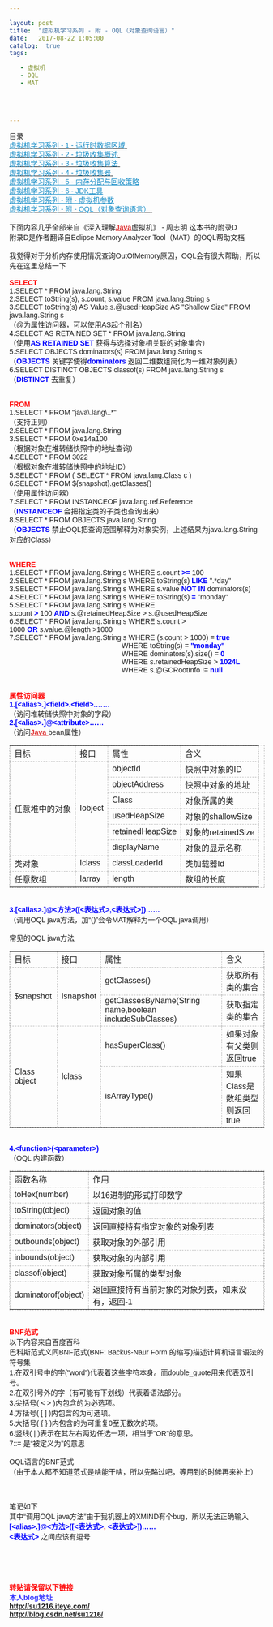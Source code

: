 ```yaml
---

layout: post
title:  "虚拟机学习系列 - 附 - OQL（对象查询语言）"
date:   2017-08-22 1:05:00
catalog:  true
tags:

   - 虚拟机
   - OQL
   - MAT
   
   
       
   
---
```


<div id="article_content" class="article_content tracking-ad" data-mod="popu_307" data-dsm="post">

<p style="margin-top:0px; margin-bottom:0px; font-family:Verdana,Arial,Helvetica,sans-serif">
<span style="font-family:Helvetica,Tahoma,Arial,sans-serif; line-height:18px; text-align:left">目录</span></p>
<p style="margin-top:0px; margin-bottom:0px; padding-top:0px; padding-bottom:0px; font-family:Helvetica,Tahoma,Arial,sans-serif; line-height:18px; text-align:left">
<a href="http://blog.csdn.net/su1216/article/details/7780533" target="_blank"><span style="color:rgb(16,138,198)">虚拟机学习系列 - 1 - 运行时数据区域</span>&nbsp;</a><br>
<a href="http://blog.csdn.net/su1216/article/details/7780553" target="_blank"><span style="color:rgb(16,138,198)">虚拟机学习系列 - 2 - 垃圾收集概述</span>&nbsp;</a><br>
<a href="http://blog.csdn.net/su1216/article/details/7780590" target="_blank"><span style="color:rgb(16,138,198)">虚拟机学习系列 - 3 - 垃圾收集算法</span>&nbsp;</a><br>
<a href="http://blog.csdn.net/su1216/article/details/7780600" target="_blank"><span style="color:rgb(16,138,198)">虚拟机学习系列 - 4 - 垃圾收集器</span>&nbsp;</a><br>
<a target="_blank" href="http://blog.csdn.net/su1216/article/details/7780678" style="color:rgb(16,138,198)">虚拟机学习系列 - 5 - 内存分配与回收策略</a></p>
<p style="margin-top:0px; margin-bottom:0px; padding-top:0px; padding-bottom:0px; font-family:Helvetica,Tahoma,Arial,sans-serif; line-height:18px; text-align:left">
<a target="_blank" href="http://blog.csdn.net/su1216/article/details/7780857" style="color:rgb(16,138,198)">虚拟机学习系列 - 6 - JDK工具</a></p>
<p style="margin-top:0px; margin-bottom:0px; padding-top:0px; padding-bottom:0px; font-family:Helvetica,Tahoma,Arial,sans-serif; line-height:18px; text-align:left">
<a target="_blank" href="http://blog.csdn.net/su1216/article/details/7780924" style="color:rgb(16,138,198)">虚拟机学习系列 - 附 - 虚拟机参数</a></p>
<p style="margin-top:0px; margin-bottom:0px; padding-top:0px; padding-bottom:0px; font-family:Helvetica,Tahoma,Arial,sans-serif; line-height:18px; text-align:left">
<a href="http://blog.csdn.net/su1216/article/details/7780954" target="_blank"><span style="color:#108ac6">虚拟机学习系列 - 附 - OQL（对象查询语言）</span>&nbsp;</a></p>
<p style="margin-top:0px; margin-bottom:0px; font-family:Verdana,Arial,Helvetica,sans-serif">
<a href="http://su1216.iteye.com/blog/1535776" target="_blank"></a></p>
<p style="margin-top:0px; margin-bottom:0px; font-family:Verdana,Arial,Helvetica,sans-serif">
<br>
</p>
<p style="margin-top:0px; margin-bottom:0px; font-family:Verdana,Arial,Helvetica,sans-serif">
下面内容几乎全部来自《深入理解<a href="http://lib.csdn.net/base/java" class="replace_word" title="Java 知识库" target="_blank" style="color:#df3434; font-weight:bold;">Java</a>虚拟机》 - 周志明 这本书的附录D</p>
<p style="margin-top:0px; margin-bottom:0px; font-family:Verdana,Arial,Helvetica,sans-serif">
附录D是作者翻译自Eclipse Memory Analyzer Tool（MAT）的OQL帮助文档</p>
<p style="margin-top:0px; margin-bottom:0px; font-family:Verdana,Arial,Helvetica,sans-serif">
<br>
</p>
<p style="margin-top:0px; margin-bottom:0px; font-family:Verdana,Arial,Helvetica,sans-serif">
我觉得对于分析内存使用情况查询OutOfMemory原因，OQL会有很大帮助，所以先在这里总结一下</p>
<p style="margin-top:0px; margin-bottom:0px; font-family:Verdana,Arial,Helvetica,sans-serif">
<br>
</p>
<p style="margin-top:0px; margin-bottom:0px; font-family:Verdana,Arial,Helvetica,sans-serif">
<strong><span style="color:rgb(255,0,0)">SELECT</span></strong></p>
<p style="margin-top:0px; margin-bottom:0px; font-family:Verdana,Arial,Helvetica,sans-serif">
1.SELECT * FROM java.lang.String</p>
<p style="margin-top:0px; margin-bottom:0px; font-family:Verdana,Arial,Helvetica,sans-serif">
2.SELECT toString(s), s.count, s.value FROM java.lang.String s</p>
<p style="margin-top:0px; margin-bottom:0px; font-family:Verdana,Arial,Helvetica,sans-serif">
3.SELECT toString(s) AS Value,s.@usedHeapSize AS "Shallow Size" FROM java.lang.String s</p>
<p style="margin-top:0px; margin-bottom:0px; font-family:Verdana,Arial,Helvetica,sans-serif">
（@为属性访问器，可以使用AS起个别名）</p>
<p style="margin-top:0px; margin-bottom:0px; font-family:Verdana,Arial,Helvetica,sans-serif">
4.SELECT AS RETAINED SET * FROM java.lang.String</p>
<p style="margin-top:0px; margin-bottom:0px; font-family:Verdana,Arial,Helvetica,sans-serif">
（使用<strong><span style="color:rgb(0,0,255)">AS RETAINED SET</span>&nbsp;</strong>获得与选择对象相关联的对象集合）</p>
<p style="margin-top:0px; margin-bottom:0px; font-family:Verdana,Arial,Helvetica,sans-serif">
5.SELECT OBJECTS dominators(s) FROM java.lang.String s</p>
<p style="margin-top:0px; margin-bottom:0px; font-family:Verdana,Arial,Helvetica,sans-serif">
（<strong><span style="color:rgb(0,0,255)">OBJECTS</span>&nbsp;</strong>关键字使得<strong><span style="color:rgb(0,0,255)">dominators</span>&nbsp;</strong>返回二维数组简化为一维对象列表）</p>
<p style="margin-top:0px; margin-bottom:0px; font-family:Verdana,Arial,Helvetica,sans-serif">
6.SELECT DISTINCT OBJECTS classof(s) FROM java.lang.String s</p>
<p style="margin-top:0px; margin-bottom:0px; font-family:Verdana,Arial,Helvetica,sans-serif">
（<strong><span style="color:rgb(0,0,255)">DISTINCT</span>&nbsp;</strong>去重复）</p>
<p style="margin-top:0px; margin-bottom:0px; font-family:Verdana,Arial,Helvetica,sans-serif">
<br>
</p>
<p style="margin-top:0px; margin-bottom:0px; font-family:Verdana,Arial,Helvetica,sans-serif">
<br>
</p>
<p style="margin-top:0px; margin-bottom:0px; font-family:Verdana,Arial,Helvetica,sans-serif">
<strong><span style="color:rgb(255,0,0)">FROM</span></strong></p>
<p style="margin-top:0px; margin-bottom:0px; font-family:Verdana,Arial,Helvetica,sans-serif">
1.SELECT * FROM "java\.lang\..*"</p>
<p style="margin-top:0px; margin-bottom:0px; font-family:Verdana,Arial,Helvetica,sans-serif">
（支持正则）</p>
<p style="margin-top:0px; margin-bottom:0px; font-family:Verdana,Arial,Helvetica,sans-serif">
2.SELECT * FROM java.lang.String</p>
<p style="margin-top:0px; margin-bottom:0px; font-family:Verdana,Arial,Helvetica,sans-serif">
3.SELECT * FROM 0xe14a100</p>
<p style="margin-top:0px; margin-bottom:0px; font-family:Verdana,Arial,Helvetica,sans-serif">
（根据对象在堆转储快照中的地址查询）</p>
<p style="margin-top:0px; margin-bottom:0px; font-family:Verdana,Arial,Helvetica,sans-serif">
4.SELECT * FROM 3022</p>
<p style="margin-top:0px; margin-bottom:0px; font-family:Verdana,Arial,Helvetica,sans-serif">
（根据对象在堆转储快照中的地址ID）</p>
<p style="margin-top:0px; margin-bottom:0px; font-family:Verdana,Arial,Helvetica,sans-serif">
5.SELECT * FROM ( SELECT * FROM java.lang.Class c )</p>
<p style="margin-top:0px; margin-bottom:0px; font-family:Verdana,Arial,Helvetica,sans-serif">
6.SELECT * FROM ${snapshot}.getClasses()</p>
<p style="margin-top:0px; margin-bottom:0px; font-family:Verdana,Arial,Helvetica,sans-serif">
（使用属性访问器）</p>
<p style="margin-top:0px; margin-bottom:0px; font-family:Verdana,Arial,Helvetica,sans-serif">
7.SELECT * FROM INSTANCEOF java.lang.ref.Reference</p>
<p style="margin-top:0px; margin-bottom:0px; font-family:Verdana,Arial,Helvetica,sans-serif">
（<strong><span style="color:rgb(0,0,255)">INSTANCEOF</span>&nbsp;</strong>会把指定类的子类也查询出来）</p>
<p style="margin-top:0px; margin-bottom:0px; font-family:Verdana,Arial,Helvetica,sans-serif">
8.SELECT * FROM OBJECTS java.lang.String</p>
<p style="margin-top:0px; margin-bottom:0px; font-family:Verdana,Arial,Helvetica,sans-serif">
（<strong><span style="color:rgb(0,0,255)">OBJECTS</span>&nbsp;</strong>禁止OQL把查询范围解释为对象实例，上述结果为java.lang.String对应的Class）</p>
<p style="margin-top:0px; margin-bottom:0px; font-family:Verdana,Arial,Helvetica,sans-serif">
<br>
</p>
<p style="margin-top:0px; margin-bottom:0px; font-family:Verdana,Arial,Helvetica,sans-serif">
<br>
</p>
<p style="margin-top:0px; margin-bottom:0px; font-family:Verdana,Arial,Helvetica,sans-serif">
<strong><span style="color:rgb(255,0,0)">WHERE</span></strong></p>
<p style="margin-top:0px; margin-bottom:0px; font-family:Verdana,Arial,Helvetica,sans-serif">
1.SELECT * FROM java.lang.String s WHERE s.count&nbsp;<strong><span style="color:rgb(0,0,255)">&gt;=</span>&nbsp;</strong>100</p>
<p style="margin-top:0px; margin-bottom:0px; font-family:Verdana,Arial,Helvetica,sans-serif">
2.SELECT * FROM java.lang.String s WHERE toString(s)&nbsp;<strong><span style="color:rgb(0,0,255)">LIKE</span>&nbsp;</strong>".*day"</p>
<p style="margin-top:0px; margin-bottom:0px; font-family:Verdana,Arial,Helvetica,sans-serif">
3.SELECT * FROM java.lang.String s WHERE s.value&nbsp;<strong><span style="color:rgb(0,0,255)">NOT IN</span>&nbsp;</strong>dominators(s)</p>
<p style="margin-top:0px; margin-bottom:0px; font-family:Verdana,Arial,Helvetica,sans-serif">
4.SELECT * FROM java.lang.String s WHERE toString(s)&nbsp;<strong><span style="color:rgb(0,0,255)">=</span>&nbsp;</strong>"monday"</p>
<p style="margin-top:0px; margin-bottom:0px; font-family:Verdana,Arial,Helvetica,sans-serif">
5.SELECT * FROM java.lang.String s WHERE s.count&nbsp;<strong><span style="color:rgb(0,0,255)">&gt;</span>&nbsp;</strong>100&nbsp;<strong><span style="color:rgb(0,0,255)">AND</span>&nbsp;</strong>s.@retainedHeapSize &gt; s.@usedHeapSize</p>
<p style="margin-top:0px; margin-bottom:0px; font-family:Verdana,Arial,Helvetica,sans-serif">
6.SELECT * FROM java.lang.String s WHERE s.count &gt; 1000&nbsp;<strong><span style="color:rgb(0,0,255)">OR</span>&nbsp;</strong>s.value.@length &gt;1000</p>
<p style="margin-top:0px; margin-bottom:0px; font-family:Verdana,Arial,Helvetica,sans-serif">
7.SELECT * FROM java.lang.String s WHERE (s.count &gt; 1000) =&nbsp;<strong><span style="color:rgb(0,0,255)">true</span></strong></p>
<p style="margin-top:0px; margin-bottom:0px; font-family:Verdana,Arial,Helvetica,sans-serif">
&nbsp;&nbsp;&nbsp;&nbsp;&nbsp;&nbsp;&nbsp;&nbsp;&nbsp;&nbsp;&nbsp;&nbsp;&nbsp;&nbsp;&nbsp;&nbsp;&nbsp;&nbsp;&nbsp;&nbsp;&nbsp;&nbsp;&nbsp;&nbsp;&nbsp;&nbsp;&nbsp;&nbsp;&nbsp;&nbsp;&nbsp;&nbsp;&nbsp;&nbsp;&nbsp;&nbsp;&nbsp;&nbsp;&nbsp;&nbsp;&nbsp;&nbsp;&nbsp;&nbsp;&nbsp;&nbsp;&nbsp;&nbsp;&nbsp;&nbsp;&nbsp;&nbsp;&nbsp;&nbsp;&nbsp;&nbsp; WHERE toString(s) =&nbsp;<strong><span style="color:rgb(0,0,255)">"monday"</span></strong></p>
<p style="margin-top:0px; margin-bottom:0px; font-family:Verdana,Arial,Helvetica,sans-serif">
&nbsp;&nbsp;&nbsp;&nbsp;&nbsp;&nbsp;&nbsp;&nbsp;&nbsp;&nbsp;&nbsp;&nbsp;&nbsp;&nbsp;&nbsp;&nbsp;&nbsp;&nbsp;&nbsp;&nbsp;&nbsp;&nbsp;&nbsp;&nbsp;&nbsp;&nbsp;&nbsp;&nbsp;&nbsp;&nbsp;&nbsp;&nbsp;&nbsp;&nbsp;&nbsp;&nbsp;&nbsp;&nbsp;&nbsp;&nbsp;&nbsp;&nbsp;&nbsp;&nbsp;&nbsp;&nbsp;&nbsp;&nbsp;&nbsp;&nbsp;&nbsp;&nbsp;&nbsp;&nbsp;&nbsp;&nbsp; WHERE dominators(s).size() =&nbsp;<strong><span style="color:rgb(0,0,255)">0</span></strong></p>
<p style="margin-top:0px; margin-bottom:0px; font-family:Verdana,Arial,Helvetica,sans-serif">
&nbsp;&nbsp;&nbsp;&nbsp;&nbsp;&nbsp;&nbsp;&nbsp;&nbsp;&nbsp;&nbsp;&nbsp;&nbsp;&nbsp;&nbsp;&nbsp;&nbsp;&nbsp;&nbsp;&nbsp;&nbsp;&nbsp;&nbsp;&nbsp;&nbsp;&nbsp;&nbsp;&nbsp;&nbsp;&nbsp;&nbsp;&nbsp;&nbsp;&nbsp;&nbsp;&nbsp;&nbsp;&nbsp;&nbsp;&nbsp;&nbsp;&nbsp;&nbsp;&nbsp;&nbsp;&nbsp;&nbsp;&nbsp;&nbsp;&nbsp;&nbsp;&nbsp;&nbsp;&nbsp;&nbsp;&nbsp; WHERE s.retainedHeapSize &gt;&nbsp;<strong><span style="color:rgb(0,0,255)">1024L</span></strong></p>
<p style="margin-top:0px; margin-bottom:0px; font-family:Verdana,Arial,Helvetica,sans-serif">
&nbsp;&nbsp;&nbsp;&nbsp;&nbsp;&nbsp;&nbsp;&nbsp;&nbsp;&nbsp;&nbsp;&nbsp;&nbsp;&nbsp;&nbsp;&nbsp;&nbsp;&nbsp;&nbsp;&nbsp;&nbsp;&nbsp;&nbsp;&nbsp;&nbsp;&nbsp;&nbsp;&nbsp;&nbsp;&nbsp;&nbsp;&nbsp;&nbsp;&nbsp;&nbsp;&nbsp;&nbsp;&nbsp;&nbsp;&nbsp;&nbsp;&nbsp;&nbsp;&nbsp;&nbsp;&nbsp;&nbsp;&nbsp;&nbsp;&nbsp;&nbsp;&nbsp;&nbsp;&nbsp;&nbsp;&nbsp; WHERE s.@GCRootInfo !=&nbsp;<strong><span style="color:rgb(0,0,255)">null</span></strong></p>
<p style="margin-top:0px; margin-bottom:0px; font-family:Verdana,Arial,Helvetica,sans-serif">
<br>
</p>
<p style="margin-top:0px; margin-bottom:0px; font-family:Verdana,Arial,Helvetica,sans-serif">
<br>
</p>
<p style="margin-top:0px; margin-bottom:0px; font-family:Verdana,Arial,Helvetica,sans-serif">
<strong><span style="color:rgb(255,0,0)">属性访问器</span></strong></p>
<p style="margin-top:0px; margin-bottom:0px; font-family:Verdana,Arial,Helvetica,sans-serif">
<strong><span style="color:rgb(0,0,255)">1.[&lt;alias&gt;.]&lt;field&gt;.&lt;field&gt;.……</span></strong></p>
<p style="margin-top:0px; margin-bottom:0px; font-family:Verdana,Arial,Helvetica,sans-serif">
（访问堆转储快照中对象的字段）</p>
<p style="margin-top:0px; margin-bottom:0px; font-family:Verdana,Arial,Helvetica,sans-serif">
<strong><span style="color:rgb(0,0,255)">2.[&lt;alias&gt;.]@&lt;attribute&gt;……</span></strong></p>
<p style="margin-top:0px; margin-bottom:0px; font-family:Verdana,Arial,Helvetica,sans-serif">
（访问<a href="http://lib.csdn.net/base/java" class="replace_word" title="Java 知识库" target="_blank" style="color:#df3434; font-weight:bold;">Java </a>bean属性）</p>
<table border="0" class="mceItemTable   " style="border-top-width:1px; border-right-width:1px; border-bottom-width:1px; border-left-width:1px; border-top-style:dashed; border-right-style:dashed; border-bottom-style:dashed; border-left-style:dashed; border-top-color:rgb(187,187,187); border-right-color:rgb(187,187,187); border-bottom-color:rgb(187,187,187); border-left-color:rgb(187,187,187); font-family:Verdana,Arial,Helvetica,sans-serif">
<tbody>
<tr>
<td style="font-family:Verdana,Arial,Helvetica,sans-serif; margin-top:8px; margin-right:8px; margin-bottom:8px; margin-left:8px; border-top-width:1px; border-right-width:1px; border-bottom-width:1px; border-left-width:1px; border-top-style:dashed; border-right-style:dashed; border-bottom-style:dashed; border-left-style:dashed; border-top-color:rgb(187,187,187); border-right-color:rgb(187,187,187); border-bottom-color:rgb(187,187,187); border-left-color:rgb(187,187,187)">
目标</td>
<td style="font-family:Verdana,Arial,Helvetica,sans-serif; margin-top:8px; margin-right:8px; margin-bottom:8px; margin-left:8px; border-top-width:1px; border-right-width:1px; border-bottom-width:1px; border-left-width:1px; border-top-style:dashed; border-right-style:dashed; border-bottom-style:dashed; border-left-style:dashed; border-top-color:rgb(187,187,187); border-right-color:rgb(187,187,187); border-bottom-color:rgb(187,187,187); border-left-color:rgb(187,187,187)">
接口</td>
<td style="font-family:Verdana,Arial,Helvetica,sans-serif; margin-top:8px; margin-right:8px; margin-bottom:8px; margin-left:8px; border-top-width:1px; border-right-width:1px; border-bottom-width:1px; border-left-width:1px; border-top-style:dashed; border-right-style:dashed; border-bottom-style:dashed; border-left-style:dashed; border-top-color:rgb(187,187,187); border-right-color:rgb(187,187,187); border-bottom-color:rgb(187,187,187); border-left-color:rgb(187,187,187)">
属性</td>
<td style="font-family:Verdana,Arial,Helvetica,sans-serif; margin-top:8px; margin-right:8px; margin-bottom:8px; margin-left:8px; border-top-width:1px; border-right-width:1px; border-bottom-width:1px; border-left-width:1px; border-top-style:dashed; border-right-style:dashed; border-bottom-style:dashed; border-left-style:dashed; border-top-color:rgb(187,187,187); border-right-color:rgb(187,187,187); border-bottom-color:rgb(187,187,187); border-left-color:rgb(187,187,187)">
含义</td>
</tr>
<tr>
<td rowspan="6" style="font-family:Verdana,Arial,Helvetica,sans-serif; margin-top:8px; margin-right:8px; margin-bottom:8px; margin-left:8px; border-top-width:1px; border-right-width:1px; border-bottom-width:1px; border-left-width:1px; border-top-style:dashed; border-right-style:dashed; border-bottom-style:dashed; border-left-style:dashed; border-top-color:rgb(187,187,187); border-right-color:rgb(187,187,187); border-bottom-color:rgb(187,187,187); border-left-color:rgb(187,187,187)">
任意堆中的对象</td>
<td rowspan="6" style="font-family:Verdana,Arial,Helvetica,sans-serif; margin-top:8px; margin-right:8px; margin-bottom:8px; margin-left:8px; border-top-width:1px; border-right-width:1px; border-bottom-width:1px; border-left-width:1px; border-top-style:dashed; border-right-style:dashed; border-bottom-style:dashed; border-left-style:dashed; border-top-color:rgb(187,187,187); border-right-color:rgb(187,187,187); border-bottom-color:rgb(187,187,187); border-left-color:rgb(187,187,187)">
Iobject</td>
<td style="font-family:Verdana,Arial,Helvetica,sans-serif; margin-top:8px; margin-right:8px; margin-bottom:8px; margin-left:8px; border-top-width:1px; border-right-width:1px; border-bottom-width:1px; border-left-width:1px; border-top-style:dashed; border-right-style:dashed; border-bottom-style:dashed; border-left-style:dashed; border-top-color:rgb(187,187,187); border-right-color:rgb(187,187,187); border-bottom-color:rgb(187,187,187); border-left-color:rgb(187,187,187)">
objectId</td>
<td style="font-family:Verdana,Arial,Helvetica,sans-serif; margin-top:8px; margin-right:8px; margin-bottom:8px; margin-left:8px; border-top-width:1px; border-right-width:1px; border-bottom-width:1px; border-left-width:1px; border-top-style:dashed; border-right-style:dashed; border-bottom-style:dashed; border-left-style:dashed; border-top-color:rgb(187,187,187); border-right-color:rgb(187,187,187); border-bottom-color:rgb(187,187,187); border-left-color:rgb(187,187,187)">
快照中对象的ID</td>
</tr>
<tr>
<td style="font-family:Verdana,Arial,Helvetica,sans-serif; margin-top:8px; margin-right:8px; margin-bottom:8px; margin-left:8px; border-top-width:1px; border-right-width:1px; border-bottom-width:1px; border-left-width:1px; border-top-style:dashed; border-right-style:dashed; border-bottom-style:dashed; border-left-style:dashed; border-top-color:rgb(187,187,187); border-right-color:rgb(187,187,187); border-bottom-color:rgb(187,187,187); border-left-color:rgb(187,187,187)">
objectAddress</td>
<td style="font-family:Verdana,Arial,Helvetica,sans-serif; margin-top:8px; margin-right:8px; margin-bottom:8px; margin-left:8px; border-top-width:1px; border-right-width:1px; border-bottom-width:1px; border-left-width:1px; border-top-style:dashed; border-right-style:dashed; border-bottom-style:dashed; border-left-style:dashed; border-top-color:rgb(187,187,187); border-right-color:rgb(187,187,187); border-bottom-color:rgb(187,187,187); border-left-color:rgb(187,187,187)">
快照中对象的地址</td>
</tr>
<tr>
<td style="font-family:Verdana,Arial,Helvetica,sans-serif; margin-top:8px; margin-right:8px; margin-bottom:8px; margin-left:8px; border-top-width:1px; border-right-width:1px; border-bottom-width:1px; border-left-width:1px; border-top-style:dashed; border-right-style:dashed; border-bottom-style:dashed; border-left-style:dashed; border-top-color:rgb(187,187,187); border-right-color:rgb(187,187,187); border-bottom-color:rgb(187,187,187); border-left-color:rgb(187,187,187)">
Class</td>
<td style="font-family:Verdana,Arial,Helvetica,sans-serif; margin-top:8px; margin-right:8px; margin-bottom:8px; margin-left:8px; border-top-width:1px; border-right-width:1px; border-bottom-width:1px; border-left-width:1px; border-top-style:dashed; border-right-style:dashed; border-bottom-style:dashed; border-left-style:dashed; border-top-color:rgb(187,187,187); border-right-color:rgb(187,187,187); border-bottom-color:rgb(187,187,187); border-left-color:rgb(187,187,187)">
对象所属的类</td>
</tr>
<tr>
<td style="font-family:Verdana,Arial,Helvetica,sans-serif; margin-top:8px; margin-right:8px; margin-bottom:8px; margin-left:8px; border-top-width:1px; border-right-width:1px; border-bottom-width:1px; border-left-width:1px; border-top-style:dashed; border-right-style:dashed; border-bottom-style:dashed; border-left-style:dashed; border-top-color:rgb(187,187,187); border-right-color:rgb(187,187,187); border-bottom-color:rgb(187,187,187); border-left-color:rgb(187,187,187)">
usedHeapSize</td>
<td style="font-family:Verdana,Arial,Helvetica,sans-serif; margin-top:8px; margin-right:8px; margin-bottom:8px; margin-left:8px; border-top-width:1px; border-right-width:1px; border-bottom-width:1px; border-left-width:1px; border-top-style:dashed; border-right-style:dashed; border-bottom-style:dashed; border-left-style:dashed; border-top-color:rgb(187,187,187); border-right-color:rgb(187,187,187); border-bottom-color:rgb(187,187,187); border-left-color:rgb(187,187,187)">
对象的shallowSize</td>
</tr>
<tr>
<td style="font-family:Verdana,Arial,Helvetica,sans-serif; margin-top:8px; margin-right:8px; margin-bottom:8px; margin-left:8px; border-top-width:1px; border-right-width:1px; border-bottom-width:1px; border-left-width:1px; border-top-style:dashed; border-right-style:dashed; border-bottom-style:dashed; border-left-style:dashed; border-top-color:rgb(187,187,187); border-right-color:rgb(187,187,187); border-bottom-color:rgb(187,187,187); border-left-color:rgb(187,187,187)">
retainedHeapSize</td>
<td style="font-family:Verdana,Arial,Helvetica,sans-serif; margin-top:8px; margin-right:8px; margin-bottom:8px; margin-left:8px; border-top-width:1px; border-right-width:1px; border-bottom-width:1px; border-left-width:1px; border-top-style:dashed; border-right-style:dashed; border-bottom-style:dashed; border-left-style:dashed; border-top-color:rgb(187,187,187); border-right-color:rgb(187,187,187); border-bottom-color:rgb(187,187,187); border-left-color:rgb(187,187,187)">
对象的retainedSize</td>
</tr>
<tr>
<td style="font-family:Verdana,Arial,Helvetica,sans-serif; margin-top:8px; margin-right:8px; margin-bottom:8px; margin-left:8px; border-top-width:1px; border-right-width:1px; border-bottom-width:1px; border-left-width:1px; border-top-style:dashed; border-right-style:dashed; border-bottom-style:dashed; border-left-style:dashed; border-top-color:rgb(187,187,187); border-right-color:rgb(187,187,187); border-bottom-color:rgb(187,187,187); border-left-color:rgb(187,187,187)">
displayName</td>
<td style="font-family:Verdana,Arial,Helvetica,sans-serif; margin-top:8px; margin-right:8px; margin-bottom:8px; margin-left:8px; border-top-width:1px; border-right-width:1px; border-bottom-width:1px; border-left-width:1px; border-top-style:dashed; border-right-style:dashed; border-bottom-style:dashed; border-left-style:dashed; border-top-color:rgb(187,187,187); border-right-color:rgb(187,187,187); border-bottom-color:rgb(187,187,187); border-left-color:rgb(187,187,187)">
对象的显示名称</td>
</tr>
<tr>
<td style="font-family:Verdana,Arial,Helvetica,sans-serif; margin-top:8px; margin-right:8px; margin-bottom:8px; margin-left:8px; border-top-width:1px; border-right-width:1px; border-bottom-width:1px; border-left-width:1px; border-top-style:dashed; border-right-style:dashed; border-bottom-style:dashed; border-left-style:dashed; border-top-color:rgb(187,187,187); border-right-color:rgb(187,187,187); border-bottom-color:rgb(187,187,187); border-left-color:rgb(187,187,187)">
类对象</td>
<td style="font-family:Verdana,Arial,Helvetica,sans-serif; margin-top:8px; margin-right:8px; margin-bottom:8px; margin-left:8px; border-top-width:1px; border-right-width:1px; border-bottom-width:1px; border-left-width:1px; border-top-style:dashed; border-right-style:dashed; border-bottom-style:dashed; border-left-style:dashed; border-top-color:rgb(187,187,187); border-right-color:rgb(187,187,187); border-bottom-color:rgb(187,187,187); border-left-color:rgb(187,187,187)">
Iclass</td>
<td style="font-family:Verdana,Arial,Helvetica,sans-serif; margin-top:8px; margin-right:8px; margin-bottom:8px; margin-left:8px; border-top-width:1px; border-right-width:1px; border-bottom-width:1px; border-left-width:1px; border-top-style:dashed; border-right-style:dashed; border-bottom-style:dashed; border-left-style:dashed; border-top-color:rgb(187,187,187); border-right-color:rgb(187,187,187); border-bottom-color:rgb(187,187,187); border-left-color:rgb(187,187,187)">
classLoaderId</td>
<td style="font-family:Verdana,Arial,Helvetica,sans-serif; margin-top:8px; margin-right:8px; margin-bottom:8px; margin-left:8px; border-top-width:1px; border-right-width:1px; border-bottom-width:1px; border-left-width:1px; border-top-style:dashed; border-right-style:dashed; border-bottom-style:dashed; border-left-style:dashed; border-top-color:rgb(187,187,187); border-right-color:rgb(187,187,187); border-bottom-color:rgb(187,187,187); border-left-color:rgb(187,187,187)">
类加载器Id</td>
</tr>
<tr>
<td style="font-family:Verdana,Arial,Helvetica,sans-serif; margin-top:8px; margin-right:8px; margin-bottom:8px; margin-left:8px; border-top-width:1px; border-right-width:1px; border-bottom-width:1px; border-left-width:1px; border-top-style:dashed; border-right-style:dashed; border-bottom-style:dashed; border-left-style:dashed; border-top-color:rgb(187,187,187); border-right-color:rgb(187,187,187); border-bottom-color:rgb(187,187,187); border-left-color:rgb(187,187,187)">
任意数组</td>
<td style="font-family:Verdana,Arial,Helvetica,sans-serif; margin-top:8px; margin-right:8px; margin-bottom:8px; margin-left:8px; border-top-width:1px; border-right-width:1px; border-bottom-width:1px; border-left-width:1px; border-top-style:dashed; border-right-style:dashed; border-bottom-style:dashed; border-left-style:dashed; border-top-color:rgb(187,187,187); border-right-color:rgb(187,187,187); border-bottom-color:rgb(187,187,187); border-left-color:rgb(187,187,187)">
Iarray</td>
<td style="font-family:Verdana,Arial,Helvetica,sans-serif; margin-top:8px; margin-right:8px; margin-bottom:8px; margin-left:8px; border-top-width:1px; border-right-width:1px; border-bottom-width:1px; border-left-width:1px; border-top-style:dashed; border-right-style:dashed; border-bottom-style:dashed; border-left-style:dashed; border-top-color:rgb(187,187,187); border-right-color:rgb(187,187,187); border-bottom-color:rgb(187,187,187); border-left-color:rgb(187,187,187)">
length</td>
<td style="font-family:Verdana,Arial,Helvetica,sans-serif; margin-top:8px; margin-right:8px; margin-bottom:8px; margin-left:8px; border-top-width:1px; border-right-width:1px; border-bottom-width:1px; border-left-width:1px; border-top-style:dashed; border-right-style:dashed; border-bottom-style:dashed; border-left-style:dashed; border-top-color:rgb(187,187,187); border-right-color:rgb(187,187,187); border-bottom-color:rgb(187,187,187); border-left-color:rgb(187,187,187)">
数组的长度</td>
</tr>
</tbody>
</table>
<p style="margin-top:0px; margin-bottom:0px; font-family:Verdana,Arial,Helvetica,sans-serif">
<br>
</p>
<p style="margin-top:0px; margin-bottom:0px; font-family:Verdana,Arial,Helvetica,sans-serif">
<strong><span style="color:rgb(0,0,255)">3.[&lt;alias&gt;.]@&lt;方法&gt;([&lt;表达式&gt;,&lt;表达式&gt;])……</span></strong></p>
<p style="margin-top:0px; margin-bottom:0px; font-family:Verdana,Arial,Helvetica,sans-serif">
（调用OQL java方法，加“()”会令MAT解释为一个OQL java调用）</p>
<p style="margin-top:0px; margin-bottom:0px; font-family:Verdana,Arial,Helvetica,sans-serif">
<br>
</p>
<p style="margin-top:0px; margin-bottom:0px; font-family:Verdana,Arial,Helvetica,sans-serif">
常见的OQL java方法</p>
<table border="0" class="mceItemTable   " style="border-top-width:1px; border-right-width:1px; border-bottom-width:1px; border-left-width:1px; border-top-style:dashed; border-right-style:dashed; border-bottom-style:dashed; border-left-style:dashed; border-top-color:rgb(187,187,187); border-right-color:rgb(187,187,187); border-bottom-color:rgb(187,187,187); border-left-color:rgb(187,187,187); font-family:Verdana,Arial,Helvetica,sans-serif">
<tbody>
<tr>
<td style="font-family:Verdana,Arial,Helvetica,sans-serif; margin-top:8px; margin-right:8px; margin-bottom:8px; margin-left:8px; border-top-width:1px; border-right-width:1px; border-bottom-width:1px; border-left-width:1px; border-top-style:dashed; border-right-style:dashed; border-bottom-style:dashed; border-left-style:dashed; border-top-color:rgb(187,187,187); border-right-color:rgb(187,187,187); border-bottom-color:rgb(187,187,187); border-left-color:rgb(187,187,187)">
目标</td>
<td style="font-family:Verdana,Arial,Helvetica,sans-serif; margin-top:8px; margin-right:8px; margin-bottom:8px; margin-left:8px; border-top-width:1px; border-right-width:1px; border-bottom-width:1px; border-left-width:1px; border-top-style:dashed; border-right-style:dashed; border-bottom-style:dashed; border-left-style:dashed; border-top-color:rgb(187,187,187); border-right-color:rgb(187,187,187); border-bottom-color:rgb(187,187,187); border-left-color:rgb(187,187,187)">
接口</td>
<td style="font-family:Verdana,Arial,Helvetica,sans-serif; margin-top:8px; margin-right:8px; margin-bottom:8px; margin-left:8px; border-top-width:1px; border-right-width:1px; border-bottom-width:1px; border-left-width:1px; border-top-style:dashed; border-right-style:dashed; border-bottom-style:dashed; border-left-style:dashed; border-top-color:rgb(187,187,187); border-right-color:rgb(187,187,187); border-bottom-color:rgb(187,187,187); border-left-color:rgb(187,187,187)">
属性</td>
<td style="font-family:Verdana,Arial,Helvetica,sans-serif; margin-top:8px; margin-right:8px; margin-bottom:8px; margin-left:8px; border-top-width:1px; border-right-width:1px; border-bottom-width:1px; border-left-width:1px; border-top-style:dashed; border-right-style:dashed; border-bottom-style:dashed; border-left-style:dashed; border-top-color:rgb(187,187,187); border-right-color:rgb(187,187,187); border-bottom-color:rgb(187,187,187); border-left-color:rgb(187,187,187)">
含义</td>
</tr>
<tr>
<td rowspan="2" style="font-family:Verdana,Arial,Helvetica,sans-serif; margin-top:8px; margin-right:8px; margin-bottom:8px; margin-left:8px; border-top-width:1px; border-right-width:1px; border-bottom-width:1px; border-left-width:1px; border-top-style:dashed; border-right-style:dashed; border-bottom-style:dashed; border-left-style:dashed; border-top-color:rgb(187,187,187); border-right-color:rgb(187,187,187); border-bottom-color:rgb(187,187,187); border-left-color:rgb(187,187,187)">
$snapshot</td>
<td rowspan="2" style="font-family:Verdana,Arial,Helvetica,sans-serif; margin-top:8px; margin-right:8px; margin-bottom:8px; margin-left:8px; border-top-width:1px; border-right-width:1px; border-bottom-width:1px; border-left-width:1px; border-top-style:dashed; border-right-style:dashed; border-bottom-style:dashed; border-left-style:dashed; border-top-color:rgb(187,187,187); border-right-color:rgb(187,187,187); border-bottom-color:rgb(187,187,187); border-left-color:rgb(187,187,187)">
Isnapshot</td>
<td style="font-family:Verdana,Arial,Helvetica,sans-serif; margin-top:8px; margin-right:8px; margin-bottom:8px; margin-left:8px; border-top-width:1px; border-right-width:1px; border-bottom-width:1px; border-left-width:1px; border-top-style:dashed; border-right-style:dashed; border-bottom-style:dashed; border-left-style:dashed; border-top-color:rgb(187,187,187); border-right-color:rgb(187,187,187); border-bottom-color:rgb(187,187,187); border-left-color:rgb(187,187,187)">
getClasses()</td>
<td style="font-family:Verdana,Arial,Helvetica,sans-serif; margin-top:8px; margin-right:8px; margin-bottom:8px; margin-left:8px; border-top-width:1px; border-right-width:1px; border-bottom-width:1px; border-left-width:1px; border-top-style:dashed; border-right-style:dashed; border-bottom-style:dashed; border-left-style:dashed; border-top-color:rgb(187,187,187); border-right-color:rgb(187,187,187); border-bottom-color:rgb(187,187,187); border-left-color:rgb(187,187,187)">
获取所有类的集合</td>
</tr>
<tr>
<td style="font-family:Verdana,Arial,Helvetica,sans-serif; margin-top:8px; margin-right:8px; margin-bottom:8px; margin-left:8px; border-top-width:1px; border-right-width:1px; border-bottom-width:1px; border-left-width:1px; border-top-style:dashed; border-right-style:dashed; border-bottom-style:dashed; border-left-style:dashed; border-top-color:rgb(187,187,187); border-right-color:rgb(187,187,187); border-bottom-color:rgb(187,187,187); border-left-color:rgb(187,187,187)">
getClassesByName(String name,boolean includeSubClasses)</td>
<td style="font-family:Verdana,Arial,Helvetica,sans-serif; margin-top:8px; margin-right:8px; margin-bottom:8px; margin-left:8px; border-top-width:1px; border-right-width:1px; border-bottom-width:1px; border-left-width:1px; border-top-style:dashed; border-right-style:dashed; border-bottom-style:dashed; border-left-style:dashed; border-top-color:rgb(187,187,187); border-right-color:rgb(187,187,187); border-bottom-color:rgb(187,187,187); border-left-color:rgb(187,187,187)">
获取指定类的集合</td>
</tr>
<tr>
<td rowspan="2" style="font-family:Verdana,Arial,Helvetica,sans-serif; margin-top:8px; margin-right:8px; margin-bottom:8px; margin-left:8px; border-top-width:1px; border-right-width:1px; border-bottom-width:1px; border-left-width:1px; border-top-style:dashed; border-right-style:dashed; border-bottom-style:dashed; border-left-style:dashed; border-top-color:rgb(187,187,187); border-right-color:rgb(187,187,187); border-bottom-color:rgb(187,187,187); border-left-color:rgb(187,187,187)">
Class object</td>
<td rowspan="2" style="font-family:Verdana,Arial,Helvetica,sans-serif; margin-top:8px; margin-right:8px; margin-bottom:8px; margin-left:8px; border-top-width:1px; border-right-width:1px; border-bottom-width:1px; border-left-width:1px; border-top-style:dashed; border-right-style:dashed; border-bottom-style:dashed; border-left-style:dashed; border-top-color:rgb(187,187,187); border-right-color:rgb(187,187,187); border-bottom-color:rgb(187,187,187); border-left-color:rgb(187,187,187)">
Iclass</td>
<td style="font-family:Verdana,Arial,Helvetica,sans-serif; margin-top:8px; margin-right:8px; margin-bottom:8px; margin-left:8px; border-top-width:1px; border-right-width:1px; border-bottom-width:1px; border-left-width:1px; border-top-style:dashed; border-right-style:dashed; border-bottom-style:dashed; border-left-style:dashed; border-top-color:rgb(187,187,187); border-right-color:rgb(187,187,187); border-bottom-color:rgb(187,187,187); border-left-color:rgb(187,187,187)">
hasSuperClass()</td>
<td style="font-family:Verdana,Arial,Helvetica,sans-serif; margin-top:8px; margin-right:8px; margin-bottom:8px; margin-left:8px; border-top-width:1px; border-right-width:1px; border-bottom-width:1px; border-left-width:1px; border-top-style:dashed; border-right-style:dashed; border-bottom-style:dashed; border-left-style:dashed; border-top-color:rgb(187,187,187); border-right-color:rgb(187,187,187); border-bottom-color:rgb(187,187,187); border-left-color:rgb(187,187,187)">
如果对象有父类则返回true</td>
</tr>
<tr>
<td style="font-family:Verdana,Arial,Helvetica,sans-serif; margin-top:8px; margin-right:8px; margin-bottom:8px; margin-left:8px; border-top-width:1px; border-right-width:1px; border-bottom-width:1px; border-left-width:1px; border-top-style:dashed; border-right-style:dashed; border-bottom-style:dashed; border-left-style:dashed; border-top-color:rgb(187,187,187); border-right-color:rgb(187,187,187); border-bottom-color:rgb(187,187,187); border-left-color:rgb(187,187,187)">
isArrayType()</td>
<td style="font-family:Verdana,Arial,Helvetica,sans-serif; margin-top:8px; margin-right:8px; margin-bottom:8px; margin-left:8px; border-top-width:1px; border-right-width:1px; border-bottom-width:1px; border-left-width:1px; border-top-style:dashed; border-right-style:dashed; border-bottom-style:dashed; border-left-style:dashed; border-top-color:rgb(187,187,187); border-right-color:rgb(187,187,187); border-bottom-color:rgb(187,187,187); border-left-color:rgb(187,187,187)">
如果Class是数组类型则返回true</td>
</tr>
</tbody>
</table>
<p style="margin-top:0px; margin-bottom:0px; font-family:Verdana,Arial,Helvetica,sans-serif">
<br>
</p>
<p style="margin-top:0px; margin-bottom:0px; font-family:Verdana,Arial,Helvetica,sans-serif">
<strong><span style="color:rgb(0,0,255)">4.&lt;function&gt;(&lt;parameter&gt;)</span></strong></p>
<p style="margin-top:0px; margin-bottom:0px; font-family:Verdana,Arial,Helvetica,sans-serif">
（OQL 内建函数）</p>
<table border="0" class="mceItemTable   " style="border-top-width:1px; border-right-width:1px; border-bottom-width:1px; border-left-width:1px; border-top-style:dashed; border-right-style:dashed; border-bottom-style:dashed; border-left-style:dashed; border-top-color:rgb(187,187,187); border-right-color:rgb(187,187,187); border-bottom-color:rgb(187,187,187); border-left-color:rgb(187,187,187); font-family:Verdana,Arial,Helvetica,sans-serif">
<tbody>
<tr>
<td style="font-family:Verdana,Arial,Helvetica,sans-serif; margin-top:8px; margin-right:8px; margin-bottom:8px; margin-left:8px; border-top-width:1px; border-right-width:1px; border-bottom-width:1px; border-left-width:1px; border-top-style:dashed; border-right-style:dashed; border-bottom-style:dashed; border-left-style:dashed; border-top-color:rgb(187,187,187); border-right-color:rgb(187,187,187); border-bottom-color:rgb(187,187,187); border-left-color:rgb(187,187,187)">
函数名称</td>
<td style="font-family:Verdana,Arial,Helvetica,sans-serif; margin-top:8px; margin-right:8px; margin-bottom:8px; margin-left:8px; border-top-width:1px; border-right-width:1px; border-bottom-width:1px; border-left-width:1px; border-top-style:dashed; border-right-style:dashed; border-bottom-style:dashed; border-left-style:dashed; border-top-color:rgb(187,187,187); border-right-color:rgb(187,187,187); border-bottom-color:rgb(187,187,187); border-left-color:rgb(187,187,187)">
作用</td>
</tr>
<tr>
<td style="font-family:Verdana,Arial,Helvetica,sans-serif; margin-top:8px; margin-right:8px; margin-bottom:8px; margin-left:8px; border-top-width:1px; border-right-width:1px; border-bottom-width:1px; border-left-width:1px; border-top-style:dashed; border-right-style:dashed; border-bottom-style:dashed; border-left-style:dashed; border-top-color:rgb(187,187,187); border-right-color:rgb(187,187,187); border-bottom-color:rgb(187,187,187); border-left-color:rgb(187,187,187)">
toHex(number)</td>
<td style="font-family:Verdana,Arial,Helvetica,sans-serif; margin-top:8px; margin-right:8px; margin-bottom:8px; margin-left:8px; border-top-width:1px; border-right-width:1px; border-bottom-width:1px; border-left-width:1px; border-top-style:dashed; border-right-style:dashed; border-bottom-style:dashed; border-left-style:dashed; border-top-color:rgb(187,187,187); border-right-color:rgb(187,187,187); border-bottom-color:rgb(187,187,187); border-left-color:rgb(187,187,187)">
以16进制的形式打印数字</td>
</tr>
<tr>
<td style="font-family:Verdana,Arial,Helvetica,sans-serif; margin-top:8px; margin-right:8px; margin-bottom:8px; margin-left:8px; border-top-width:1px; border-right-width:1px; border-bottom-width:1px; border-left-width:1px; border-top-style:dashed; border-right-style:dashed; border-bottom-style:dashed; border-left-style:dashed; border-top-color:rgb(187,187,187); border-right-color:rgb(187,187,187); border-bottom-color:rgb(187,187,187); border-left-color:rgb(187,187,187)">
toString(object)</td>
<td style="font-family:Verdana,Arial,Helvetica,sans-serif; margin-top:8px; margin-right:8px; margin-bottom:8px; margin-left:8px; border-top-width:1px; border-right-width:1px; border-bottom-width:1px; border-left-width:1px; border-top-style:dashed; border-right-style:dashed; border-bottom-style:dashed; border-left-style:dashed; border-top-color:rgb(187,187,187); border-right-color:rgb(187,187,187); border-bottom-color:rgb(187,187,187); border-left-color:rgb(187,187,187)">
返回对象的值</td>
</tr>
<tr>
<td style="font-family:Verdana,Arial,Helvetica,sans-serif; margin-top:8px; margin-right:8px; margin-bottom:8px; margin-left:8px; border-top-width:1px; border-right-width:1px; border-bottom-width:1px; border-left-width:1px; border-top-style:dashed; border-right-style:dashed; border-bottom-style:dashed; border-left-style:dashed; border-top-color:rgb(187,187,187); border-right-color:rgb(187,187,187); border-bottom-color:rgb(187,187,187); border-left-color:rgb(187,187,187)">
dominators(object)</td>
<td style="font-family:Verdana,Arial,Helvetica,sans-serif; margin-top:8px; margin-right:8px; margin-bottom:8px; margin-left:8px; border-top-width:1px; border-right-width:1px; border-bottom-width:1px; border-left-width:1px; border-top-style:dashed; border-right-style:dashed; border-bottom-style:dashed; border-left-style:dashed; border-top-color:rgb(187,187,187); border-right-color:rgb(187,187,187); border-bottom-color:rgb(187,187,187); border-left-color:rgb(187,187,187)">
返回直接持有指定对象的对象列表</td>
</tr>
<tr>
<td style="font-family:Verdana,Arial,Helvetica,sans-serif; margin-top:8px; margin-right:8px; margin-bottom:8px; margin-left:8px; border-top-width:1px; border-right-width:1px; border-bottom-width:1px; border-left-width:1px; border-top-style:dashed; border-right-style:dashed; border-bottom-style:dashed; border-left-style:dashed; border-top-color:rgb(187,187,187); border-right-color:rgb(187,187,187); border-bottom-color:rgb(187,187,187); border-left-color:rgb(187,187,187)">
outbounds(object)</td>
<td style="font-family:Verdana,Arial,Helvetica,sans-serif; margin-top:8px; margin-right:8px; margin-bottom:8px; margin-left:8px; border-top-width:1px; border-right-width:1px; border-bottom-width:1px; border-left-width:1px; border-top-style:dashed; border-right-style:dashed; border-bottom-style:dashed; border-left-style:dashed; border-top-color:rgb(187,187,187); border-right-color:rgb(187,187,187); border-bottom-color:rgb(187,187,187); border-left-color:rgb(187,187,187)">
获取对象的外部引用</td>
</tr>
<tr>
<td style="font-family:Verdana,Arial,Helvetica,sans-serif; margin-top:8px; margin-right:8px; margin-bottom:8px; margin-left:8px; border-top-width:1px; border-right-width:1px; border-bottom-width:1px; border-left-width:1px; border-top-style:dashed; border-right-style:dashed; border-bottom-style:dashed; border-left-style:dashed; border-top-color:rgb(187,187,187); border-right-color:rgb(187,187,187); border-bottom-color:rgb(187,187,187); border-left-color:rgb(187,187,187)">
inbounds(object)</td>
<td style="font-family:Verdana,Arial,Helvetica,sans-serif; margin-top:8px; margin-right:8px; margin-bottom:8px; margin-left:8px; border-top-width:1px; border-right-width:1px; border-bottom-width:1px; border-left-width:1px; border-top-style:dashed; border-right-style:dashed; border-bottom-style:dashed; border-left-style:dashed; border-top-color:rgb(187,187,187); border-right-color:rgb(187,187,187); border-bottom-color:rgb(187,187,187); border-left-color:rgb(187,187,187)">
获取对象的内部引用</td>
</tr>
<tr>
<td style="font-family:Verdana,Arial,Helvetica,sans-serif; margin-top:8px; margin-right:8px; margin-bottom:8px; margin-left:8px; border-top-width:1px; border-right-width:1px; border-bottom-width:1px; border-left-width:1px; border-top-style:dashed; border-right-style:dashed; border-bottom-style:dashed; border-left-style:dashed; border-top-color:rgb(187,187,187); border-right-color:rgb(187,187,187); border-bottom-color:rgb(187,187,187); border-left-color:rgb(187,187,187)">
classof(object)</td>
<td style="font-family:Verdana,Arial,Helvetica,sans-serif; margin-top:8px; margin-right:8px; margin-bottom:8px; margin-left:8px; border-top-width:1px; border-right-width:1px; border-bottom-width:1px; border-left-width:1px; border-top-style:dashed; border-right-style:dashed; border-bottom-style:dashed; border-left-style:dashed; border-top-color:rgb(187,187,187); border-right-color:rgb(187,187,187); border-bottom-color:rgb(187,187,187); border-left-color:rgb(187,187,187)">
获取对象所属的类型对象</td>
</tr>
<tr>
<td style="font-family:Verdana,Arial,Helvetica,sans-serif; margin-top:8px; margin-right:8px; margin-bottom:8px; margin-left:8px; border-top-width:1px; border-right-width:1px; border-bottom-width:1px; border-left-width:1px; border-top-style:dashed; border-right-style:dashed; border-bottom-style:dashed; border-left-style:dashed; border-top-color:rgb(187,187,187); border-right-color:rgb(187,187,187); border-bottom-color:rgb(187,187,187); border-left-color:rgb(187,187,187)">
dominatorof(object)</td>
<td style="font-family:Verdana,Arial,Helvetica,sans-serif; margin-top:8px; margin-right:8px; margin-bottom:8px; margin-left:8px; border-top-width:1px; border-right-width:1px; border-bottom-width:1px; border-left-width:1px; border-top-style:dashed; border-right-style:dashed; border-bottom-style:dashed; border-left-style:dashed; border-top-color:rgb(187,187,187); border-right-color:rgb(187,187,187); border-bottom-color:rgb(187,187,187); border-left-color:rgb(187,187,187)">
返回直接持有当前对象的对象列表，如果没有，返回-1</td>
</tr>
</tbody>
</table>
<p style="margin-top:0px; margin-bottom:0px; font-family:Verdana,Arial,Helvetica,sans-serif">
<br>
</p>
<p style="margin-top:0px; margin-bottom:0px; font-family:Verdana,Arial,Helvetica,sans-serif">
<strong><span style="color:rgb(255,0,0)">BNF范式</span></strong></p>
<p style="margin-top:0px; margin-bottom:0px; font-family:Verdana,Arial,Helvetica,sans-serif">
以下内容来自百度百科</p>
<p style="margin-top:0px; margin-bottom:0px; font-family:Verdana,Arial,Helvetica,sans-serif">
巴科斯范式义同BNF范式(BNF: Backus-Naur Form 的缩写)描述计算机语言语法的符号集<br>
1.在双引号中的字("word")代表着这些字符本身。而double_quote用来代表双引号。<br>
2.在双引号外的字（有可能有下划线）代表着语法部分。<br>
3.尖括号( &lt; &gt; )内包含的为必选项。<br>
4.方括号( [ ] )内包含的为可选项。<br>
5.大括号( { } )内包含的为可重复0至无数次的项。<br>
6.竖线( | )表示在其左右两边任选一项，相当于"OR"的意思。<br>
7::= 是“被定义为”的意思</p>
<p style="margin-top:0px; margin-bottom:0px; font-family:Verdana,Arial,Helvetica,sans-serif">
<br>
</p>
<p style="margin-top:0px; margin-bottom:0px; font-family:Verdana,Arial,Helvetica,sans-serif">
OQL语言的BNF范式</p>
<p style="margin-top:0px; margin-bottom:0px; font-family:Verdana,Arial,Helvetica,sans-serif">
（由于本人都不知道范式是啥能干啥，所以先略过吧，等用到的时候再来补上）</p>
<p style="margin-top:0px; margin-bottom:0px; font-family:Verdana,Arial,Helvetica,sans-serif">
<br>
</p>
<p style="margin-top:0px; margin-bottom:0px; font-family:Verdana,Arial,Helvetica,sans-serif">
<br>
</p>
<p style="margin-top:0px; margin-bottom:0px; font-family:Verdana,Arial,Helvetica,sans-serif">
<br>
</p>
<p style="margin-top:0px; margin-bottom:0px; font-family:Verdana,Arial,Helvetica,sans-serif">
笔记如下</p>
<p style="margin-top:0px; margin-bottom:0px; font-family:Verdana,Arial,Helvetica,sans-serif">
其中“调用OQL java方法”由于我机器上的XMIND有个bug，所以无法正确输入</p>
<p style="margin-top:0px; margin-bottom:0px; font-family:Verdana,Arial,Helvetica,sans-serif">
<strong><span style="color:rgb(0,0,255)">[&lt;alias&gt;.]@&lt;方法&gt;([&lt;表达式&gt;<span style="color:rgb(255,0,0)">,</span>&nbsp;&lt;表达式&gt;])……</span></strong></p>
<p style="margin-top:0px; margin-bottom:0px; font-family:Verdana,Arial,Helvetica,sans-serif">
<strong><span style="color:rgb(0,0,255)">&lt;表达式&gt;</span>&nbsp;</strong>之间应该有逗号</p>
<p style="margin-top:0px; margin-bottom:0px; font-family:Verdana,Arial,Helvetica,sans-serif">
<img src="http://my.csdn.net/uploads/201207/24/1343119393_3833.jpg" alt=""><br>
</p>
<p style="margin-top:0px; margin-bottom:0px; font-family:Verdana,Arial,Helvetica,sans-serif">
<br>
</p>
<p style="margin-top:0px; margin-bottom:0px; font-family:Verdana,Arial,Helvetica,sans-serif">
<img src="http://my.csdn.net/uploads/201207/24/1343119396_3257.jpg" alt=""><br>
</p>
<p style="margin-top:0px; margin-bottom:0px; font-family:Verdana,Arial,Helvetica,sans-serif">
<br>
</p>
<p style="margin-top:0px; margin-bottom:0px; font-family:Verdana,Arial,Helvetica,sans-serif">
<img src="http://my.csdn.net/uploads/201207/24/1343119400_4830.jpg" alt=""><br>
</p>
<p style="margin-top:0px; margin-bottom:0px; font-family:Verdana,Arial,Helvetica,sans-serif">
<br>
</p>
<p style="margin-top:0px; margin-bottom:0px; font-family:Verdana,Arial,Helvetica,sans-serif">
<img src="http://my.csdn.net/uploads/201207/24/1343119404_8717.jpg" alt=""><br>
</p>
<p style="margin-top:0px; margin-bottom:0px; font-family:Verdana,Arial,Helvetica,sans-serif">
<br>
</p>
<p style="margin-top:0px; margin-bottom:0px; font-family:Verdana,Arial,Helvetica,sans-serif">
<br>
</p>
<p style="margin-top:0px; margin-bottom:0px; font-family:Verdana,Arial,Helvetica,sans-serif">
</p>
<p style="margin-top:0px; margin-bottom:0px; color:rgb(51,51,255); font-weight:bold; font-family:Verdana,Arial,Helvetica,sans-serif">
<span style="color:rgb(255,0,0)">转贴请保留以下链接</span></p>
<p style="margin-top:0px; margin-bottom:0px; color:rgb(51,51,255); font-weight:bold; font-family:Verdana,Arial,Helvetica,sans-serif">
本人blog地址</p>
<p style="margin-top:0px; margin-bottom:0px; color:rgb(51,51,255); font-weight:bold; font-family:Verdana,Arial,Helvetica,sans-serif">
<a href="http://su1216.iteye.com/" target="_blank">http://su1216.iteye.com/</a></p>
<p style="margin-top:0px; margin-bottom:0px; color:rgb(51,51,255); font-weight:bold; font-family:Verdana,Arial,Helvetica,sans-serif">
<a href="http://blog.csdn.net/su1216/" target="_blank">http://blog.csdn.net/su1216/</a></p>
   
</div>



